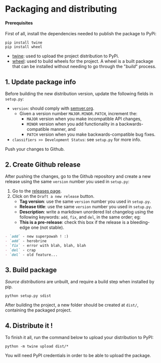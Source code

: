 # Packaging and distributing

#### Prerequisites

First of all, install the dependencies needed to publish the package to PyPi:

```shell
pip install twine
pip install wheel
```

- [twine](https://pypi.org/project/twine/): used to upload the project distribution to PyPi.
- [wheel](https://pypi.org/project/wheel/): used to build wheels for the project. A wheel is a built package that can be installed without needing to go through the "*build*" process.

## 1. Update package info

Before building the new distribution version, update the following fields in `setup.py`:

- `version`: should comply with [semver.org](https://semver.org/).
    - Given a version number `MAJOR.MINOR.PATCH`, increment the:
        - `MAJOR` version when you make incompatible API changes,
        - `MINOR` version when you add functionality in a backwards-compatible manner, and
        - `PATCH` version when you make backwards-compatible bug fixes.
- `classifiers >> Development Status`: see `setup.py` for more info.

Push your changes to Github.

## 2. Create Github release

After pushing the changes, go to the Github repository and create a new release using the same `version` number you used in `setup.py`:

1. Go to the [releases page](https://github.com/athento/mastertables/releases).
2. Click on the `Draft a new release` button.
    - __Tag version__: use the same `version` number you used in `setup.py`.
    - __Release title__: use the same `version` number you used in `setup.py`.
    - __Description__: write a markdown unordered list changelog using the following keywords: `add`, `fix`, and `del`, in the same order; eg:
    - __This is a pre-release__: check this box if the release is a bleeding-edge one (not stable).

```markdown
- `add` - new superpowah ! :)
- `add` - herobrine
- `fix` - error with blah, blah, blah
- `del` - crap
- `del` - old feature...
```

## 3. Build package

*Source distributions* are unbuilt, and require a build step when installed by pip.

```shell
python setup.py sdist
```

After building the project, a new folder should be created at `dist/`, containing the packaged project.

## 4. Distribute it !

To finish it all, run the command below to upload your distribution to PyPI:

```shell
python -m twine upload dist/*
```

You will need PyPI credentials in order to be able to upload the package.
